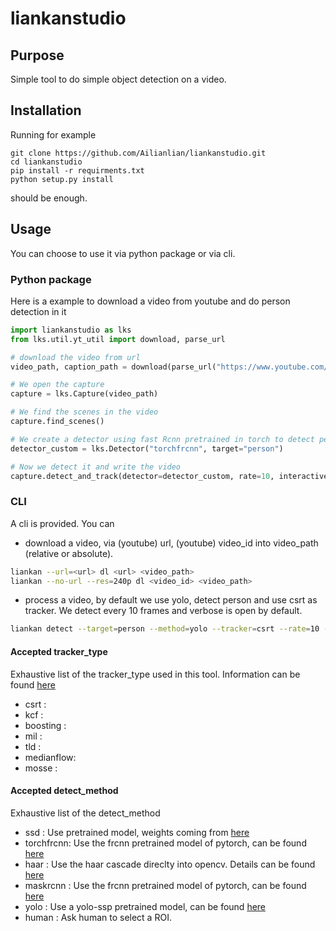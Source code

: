 # liankanstudio

## Purpose

Simple tool to do simple object detection on a video.

## Installation

Running for example
```
git clone https://github.com/Ailianlian/liankanstudio.git 
cd liankanstudio
pip install -r requirments.txt
python setup.py install
``` 
should be enough.

## Usage

You can choose to use it via python package or via cli.

### Python package

Here is a example to download a video from youtube and do person detection in it

```python
import liankanstudio as lks
from lks.util.yt_util import download, parse_url

# download the video from url
video_path, caption_path = download(parse_url("https://www.youtube.com/watch?v=YbJOTdZBX1g"), resolution="140p", output_dir="../temp_dl")

# We open the capture
capture = lks.Capture(video_path)

# We find the scenes in the video
capture.find_scenes()

# We create a detector using fast Rcnn pretrained in torch to detect person
detector_custom = lks.Detector("torchfrcnn", target="person")

# Now we detect it and write the video
capture.detect_and_track(detector=detector_custom, rate=10, interactive=False, output_path="../temp_dl/example.avi", release_end=True)
```

### CLI

A cli is provided. You can

- download a video, via (youtube) url, (youtube) video_id into video_path (relative or absolute).
```bash
liankan --url=<url> dl <url> <video_path>
liankan --no-url --res=240p dl <video_id> <video_path>
```
- process a video, by default we use yolo, detect person and use csrt as tracker. We detect every 10 frames and verbose is open by default.
```bash
liankan detect --target=person --method=yolo --tracker=csrt --rate=10 --verbose/--no-verbose --cache/--no-cache --look/--no-look <input_path> <output_path> 
```

#### Accepted tracker_type

Exhaustive list of the tracker_type used in this tool. Information can be found [here](https://docs.opencv.org/3.4.12/d2/d0a/tutorial_introduction_to_tracker.html)
- csrt      :
- kcf       :
- boosting  : 
- mil       :
- tld       :
- medianflow:
- mosse     :

#### Accepted detect_method
Exhaustive list of the detect_method
- ssd       : Use pretrained model, weights coming from [here](https://github.com/chuanqi305/MobileNet-SSD)
- torchfrcnn: Use the frcnn pretrained model of pytorch, can be found [here](https://pytorch.org/docs/stable/torchvision/models.html#faster-r-cnn)
- haar      : Use the haar cascade direclty into opencv. Details can be found [here](https://docs.opencv.org/3.4/db/d28/tutorial_cascade_classifier.html#:~:text=Haar-cascade%20Detection%20in%20OpenCV%20.%20OpenCV%20provides%20a,detect%20faces%20and%20eyes%20in%20an%20image%20)
- maskrcnn  : Use the frcnn pretrained model of pytorch, can be found [here](https://pytorch.org/docs/stable/torchvision/models.html#mask-r-cnn)
- yolo      : Use a yolo-ssp pretrained model, can be found [here](https://pjreddie.com/darknet/yolo/)
- human     : Ask human to select a ROI.
